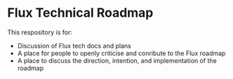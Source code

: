 # Flux Technical Roadmap

This respository is for:

* Discussion of Flux tech docs and plans
* A place for people to openly criticise and conribute to the Flux roadmap
* A place to discuss the direction, intention, and implementation of the roadmap
